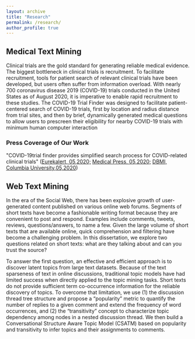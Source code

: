 ```yaml
---
layout: archive
title: "Research"
permalink: /research/
author_profile: true
---    
```



## Medical Text Mining    

Clinical trials are the gold standard for generating reliable medical evidence. The biggest bottleneck in clinical trials is recruitment. To facilitate recruitment, tools for patient search of relevant clinical trials have been developed, but users often suffer from information overload. With nearly 700 coronavirus disease 2019 (COVID-19) trials conducted in the United States as of August 2020, it is imperative to enable rapid recruitment to these studies. The COVID-19 Trial Finder was designed to facilitate patient-centered search of COVID-19 trials, first by location and radius distance from trial sites, and then by brief, dynamically generated medical questions to allow users to prescreen their eligibility for nearby COVID-19 trials with minimum human computer interaction
 
### Press Coverage of Our Work    
 
 "COVID-19trial finder provides simplified search process for COVID-related clinical trials" ([Eurekalert, 05,2020;](https://eurekalert.org/pub_releases/2020-05/dsia-ctf051520.php?fbclid=IwAR1AYC-_90Mp7JPBMReYdnKg4HpJ_eF4f9KLTnzLRuEaXwEX8OlycIjDXjM) [Medical Press, 05,2020;](https://medicalxpress.com/news/2020-05-covid-trial-finder-covid-related-clinical.html?fbclid=IwAR2yD5IeYeM23tCfn83bjpa0nSPeXxS63S2G3FT2hfVVAwvWugh8K6XtikE) [DBMI, Columbia University,05,2020](https://www.dbmi.columbia.edu/covid-trial-finder/?fbclid=IwAR0LRVEWVvGO5vj_1gvANPS8_1ockZmiJwc_zQPX_pfEE_on8ik7gKDDZdM))  
  
## Web Text Mining    

In the era of the Social Web, there has been explosive growth of user-generated content published on various online web forums. Segments of short texts have become a fashionable writing format because they are convenient to post and respond. Examples include comments, tweets, reviews, questions/answers, to name a few. Given the large volume of short texts that are available online, quick comprehension and filtering have become a challenging problem. In this dissertation, we explore two questions related on short texts: what are they talking about and can you trust the source?

To answer the first question, an effective and efficient approach is to discover latent topics from large text datasets. Because of the text sparseness of text in online discussions, traditional topic models have had limited success when directly applied to the topic mining tasks. Short texts do not provide sufficient term co-occurrence information for the reliable discovery of topics. To overcome that limitation, we use (1) the discussion thread tree structure and propose a “popularity” metric to quantify the number of replies to a given comment and extend the frequency of word occurrences, and (2) the “transitivity” concept to characterize topic dependency among nodes in a nested discussion thread. We then build a Conversational Structure Aware Topic Model (CSATM) based on popularity and transitivity to infer topics and their assignments to comments.
